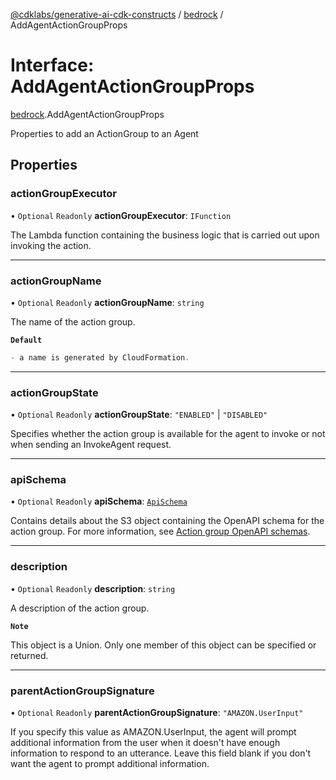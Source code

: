 [@cdklabs/generative-ai-cdk-constructs](/docs/api) / [bedrock](/docs/api/modules/bedrock.md) / AddAgentActionGroupProps

# Interface: AddAgentActionGroupProps

[bedrock](/docs/api/modules/bedrock.md).AddAgentActionGroupProps

Properties to add an ActionGroup to an Agent

## Properties

### actionGroupExecutor

• `Optional` `Readonly` **actionGroupExecutor**: `IFunction`

The Lambda function containing the business logic that is carried out upon invoking the action.

___

### actionGroupName

• `Optional` `Readonly` **actionGroupName**: `string`

The name of the action group.

**`Default`**

```ts
- a name is generated by CloudFormation.
```

___

### actionGroupState

• `Optional` `Readonly` **actionGroupState**: ``"ENABLED"`` \| ``"DISABLED"``

Specifies whether the action group is available for the agent to invoke or not when sending an InvokeAgent request.

___

### apiSchema


• `Optional` `Readonly` **apiSchema**: [`ApiSchema`](/docs/api/classes/bedrock.ApiSchema.md)

Contains details about the S3 object containing the OpenAPI schema for the action group. For more information, see
[Action group OpenAPI schemas](https://docs.aws.amazon.com/bedrock/latest/userguide/agents-api-schema.html).

___

### description

• `Optional` `Readonly` **description**: `string`

A description of the action group.

**`Note`**

This object is a Union. Only one member of this object can be specified or returned.

___

### parentActionGroupSignature

• `Optional` `Readonly` **parentActionGroupSignature**: ``"AMAZON.UserInput"``

If you specify this value as AMAZON.UserInput, the agent will prompt additional information from the user when it
doesn't have enough information to respond to an utterance. Leave this field blank if you don't want the agent to
prompt additional information.
